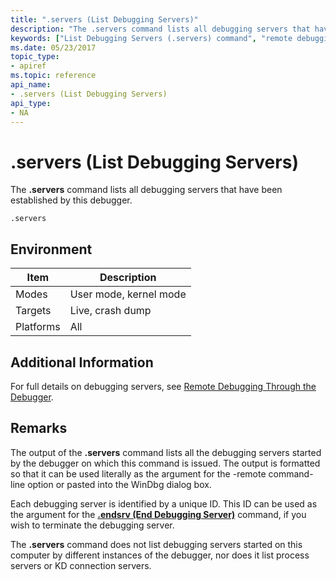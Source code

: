```yaml
---
title: ".servers (List Debugging Servers)"
description: "The .servers command lists all debugging servers that have been established by this debugger."
keywords: ["List Debugging Servers (.servers) command", "remote debugging through the debugger, List Debugging Servers (.servers) command", ".servers (List Debugging Servers) Windows Debugging"]
ms.date: 05/23/2017
topic_type:
- apiref
ms.topic: reference
api_name:
- .servers (List Debugging Servers)
api_type:
- NA
---
```


# .servers (List Debugging Servers)

The **.servers** command lists all debugging servers that have been established by this debugger.

```dbgcmd
.servers 
```

## Environment

|  Item  | Description          |
|--------|----------------------|
|Modes   |User mode, kernel mode|
|Targets |Live, crash dump      |
|Platforms|All                  |

## Additional Information

For full details on debugging servers, see [Remote Debugging Through the Debugger](../debugger/remote-debugging-through-the-debugger.md).

## Remarks

The output of the **.servers** command lists all the debugging servers started by the debugger on which this command is issued. The output is formatted so that it can be used literally as the argument for the -remote command-line option or pasted into the WinDbg dialog box.

Each debugging server is identified by a unique ID. This ID can be used as the argument for the [**.endsrv (End Debugging Server)**](-endsrv--end-debugging-server-.md) command, if you wish to terminate the debugging server.

The **.servers** command does not list debugging servers started on this computer by different instances of the debugger, nor does it list process servers or KD connection servers.
